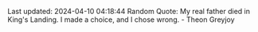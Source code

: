 Last updated: 2024-04-10 04:18:44
Random Quote: My real father died in King's Landing.  I made a choice, and I chose wrong.  -  Theon Greyjoy